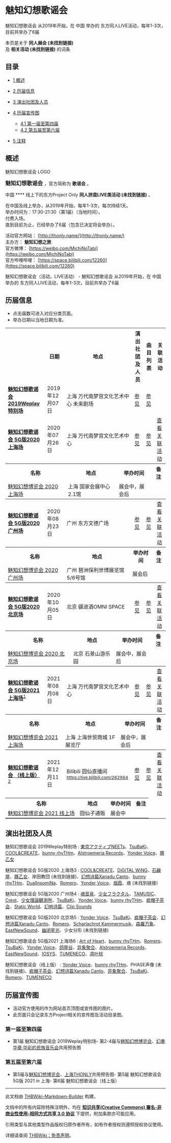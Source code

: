 # 魅知幻想歌谣会

<!-- source html: G:\repos\THBWiki-Markdown-Builder\THBWikiMarkdown\Temp\main\b\b1\ns0%3A%E9%AD%85%E7%9F%A5%E5%B9%BB%E6%83%B3%E6%AD%8C%E8%B0%A3%E4%BC%9A.html -->

魅知幻想歌谣会 从2019年开始，在 中国 举办的  东方同人LIVE活动，每年1-3次，目前共举办了6届

本页是关于 **同人展会 (未找到链接)**   
及 **相关活动 (未找到链接)** 的词条
## 目录

- [1 概述](#概述)
- [2 历届信息](#历届信息)
- [3 演出社团及人员](#演出社团及人员)
- [4 历届宣传图](#历届宣传图)

  - [4.1 第一届至第四届](#第一届至第四届)
  - [4.2 第五届至第六届](#第五届至第六届)



- [5 注释](#注释)




## 概述
[](./文件-魅知幻想歌谣会LOGO.png.md)  [](./文件-魅知幻想歌谣会LOGO.png.md)魅知幻想歌谣会 LOGO
  
<big> **魅知幻想歌谣会** </big>，官方简称为 **歌谣会** 。  
  
  
  
  
中国 **** 线上下的东方Project Only **同人拼盘LIVE类活动 (未找到链接)** 。  
  
在中国及线上举办，从2019年开始，每年1-3次，每次持续1天。  
举办时间为：17:30-21:30（第1届）（当地时间）。  
付费入场。  
直到目前为止，已经举办了6届（包含已决定将会举办）。  
  
  
  
  
活动官方网站： [http://thonly.name/](http://thonly.name/)   
主办方： **魅知幻想之旅**   
官方微博： [https://weibo.com/MichiNoTabi](https://weibo.com/MichiNoTabi)   
官方哔哩哔哩： [https://space.bilibili.com/12260](https://space.bilibili.com/12260)   
  
魅知幻想歌谣会（活动，LIVE活动） - 魅知幻想歌谣会 从2019年开始，在 中国 举办的  东方同人LIVE活动，每年1-3次，目前共举办了6届
## 历届信息
- 点击届数可进入对应分类页面。
- 举办日期以当地日期为准。


<table>
<tbody><tr><th> </th><th>日期</th><th>地点</th><th>演出社团及人员</th><th>曲目列表</th><th>关联活动</th></tr>
<tr><td id="1"><b><a href="/展会作品列表?e=%E9%AD%85%E7%9F%A5%E5%B9%BB%E6%83%B3%E6%AD%8C%E8%B0%A3%E4%BC%9A%231">魅知幻想歌谣会 2019Weplay特别场</a></b></td><td id="ev-1">2019年12月07日</td><td>上海 万代南梦宫文化艺术中心 未来剧场<br><small><span style="color:grey;"></span></small></td><td><a href="#第1届">参见</a></td><td><a href="./魅知幻想歌谣会-第1届.md" title="魅知幻想歌谣会/第1届">参见</a></td><td></td></tr>
<tr><td id="2"><b><a href="/展会作品列表?e=%E9%AD%85%E7%9F%A5%E5%B9%BB%E6%83%B3%E6%AD%8C%E8%B0%A3%E4%BC%9A%232">魅知幻想歌谣会 5G版2020 上海场</a></b></td><td id="ev-2">2020年07月26日</td><td>上海 万代南梦宫文化艺术中心<br><small><span style="color:grey;"></span></small></td><td><a href="#第2届">参见</a></td><td><a href="/index.php?title=%E9%AD%85%E7%9F%A5%E5%B9%BB%E6%83%B3%E6%AD%8C%E8%B0%A3%E4%BC%9A/%E7%AC%AC2%E5%B1%8A&amp;action=edit&amp;redlink=1" class="new" title="魅知幻想歌谣会/第2届（页面不存在）">参见</a></td><td><a href="#2"><span class="mw-customtoggle-related-2 mw-customtoggle">查看关联活动</span></a></td></tr><tr class="mw-collapsible mw-collapsed" id="mw-customcollapsible-related-2"><td colspan="6" style="padding:0;"><table class="wikitable" style="margin:0;width:100%;"><tbody><tr><th>名称</th><th>地点</th><th>举办时间</th><th>备注</th></tr><tr><td><a href="/%E9%AD%85%E7%9F%A5%E5%B9%BB%E6%83%B3%E5%8D%9A%E8%A7%88%E4%BC%9A#1" title="魅知幻想博览会">魅知幻想博览会 2020 上海场</a></td><td>上海 国家会展中心 2.1馆</td><td>展会中，展会后</td><td></td></tr></tbody></table></td></tr>
<tr><td id="3"><b><a href="/展会作品列表?e=%E9%AD%85%E7%9F%A5%E5%B9%BB%E6%83%B3%E6%AD%8C%E8%B0%A3%E4%BC%9A%233">魅知幻想歌谣会 5G版2020 广州场</a></b></td><td id="ev-3">2020年08月23日</td><td>广州 东方文德广场<br><small><span style="color:grey;"></span></small></td><td><a href="#第3届">参见</a></td><td><a href="/index.php?title=%E9%AD%85%E7%9F%A5%E5%B9%BB%E6%83%B3%E6%AD%8C%E8%B0%A3%E4%BC%9A/%E7%AC%AC3%E5%B1%8A&amp;action=edit&amp;redlink=1" class="new" title="魅知幻想歌谣会/第3届（页面不存在）">参见</a></td><td><a href="#3"><span class="mw-customtoggle-related-3 mw-customtoggle">查看关联活动</span></a></td></tr><tr class="mw-collapsible mw-collapsed" id="mw-customcollapsible-related-3"><td colspan="6" style="padding:0;"><table class="wikitable" style="margin:0;width:100%;"><tbody><tr><th>名称</th><th>地点</th><th>举办时间</th><th>备注</th></tr><tr><td><a href="/%E9%AD%85%E7%9F%A5%E5%B9%BB%E6%83%B3%E5%8D%9A%E8%A7%88%E4%BC%9A#2" title="魅知幻想博览会">魅知幻想博览会 2020 广州场</a></td><td>广州 琶洲保利世博展览馆 5/6号馆</td><td>展会后</td><td></td></tr></tbody></table></td></tr>
<tr><td id="4"><b><a href="/展会作品列表?e=%E9%AD%85%E7%9F%A5%E5%B9%BB%E6%83%B3%E6%AD%8C%E8%B0%A3%E4%BC%9A%234">魅知幻想歌谣会 5G版2020 北京场</a></b></td><td id="ev-4">2020年10月05日</td><td>北京 疆进酒OMNI SPACE<br><small><span style="color:grey;"></span></small></td><td><a href="#第4届">参见</a></td><td><a href="./魅知幻想歌谣会-第4届.md" title="魅知幻想歌谣会/第4届">参见</a></td><td><a href="#4"><span class="mw-customtoggle-related-4 mw-customtoggle">查看关联活动</span></a></td></tr><tr class="mw-collapsible mw-collapsed" id="mw-customcollapsible-related-4"><td colspan="6" style="padding:0;"><table class="wikitable" style="margin:0;width:100%;"><tbody><tr><th>名称</th><th>地点</th><th>举办时间</th><th>备注</th></tr><tr><td><a href="/%E9%AD%85%E7%9F%A5%E5%B9%BB%E6%83%B3%E5%8D%9A%E8%A7%88%E4%BC%9A#3" title="魅知幻想博览会">魅知幻想博览会 2020 北京场</a></td><td>北京 石景山游乐园</td><td>展会中，展会后</td><td></td></tr></tbody></table></td></tr>
<tr><td id="5"><b><a href="/展会作品列表?e=%E9%AD%85%E7%9F%A5%E5%B9%BB%E6%83%B3%E6%AD%8C%E8%B0%A3%E4%BC%9A%235">魅知幻想歌谣会 5G版2021 上海场</a></b><sup id="cite_ref-1" class="reference"><a href="#cite_note-1">1</a></sup></td><td id="ev-5">2021年08月08日</td><td>上海 万代南梦宫文化艺术中心<br><small><span style="color:grey;"></span></small></td><td><a href="#第5届">参见</a></td><td><a href="/index.php?title=%E9%AD%85%E7%9F%A5%E5%B9%BB%E6%83%B3%E6%AD%8C%E8%B0%A3%E4%BC%9A/%E7%AC%AC5%E5%B1%8A&amp;action=edit&amp;redlink=1" class="new" title="魅知幻想歌谣会/第5届（页面不存在）">参见</a></td><td><a href="#5"><span class="mw-customtoggle-related-5 mw-customtoggle">查看关联活动</span></a></td></tr><tr class="mw-collapsible mw-collapsed" id="mw-customcollapsible-related-5"><td colspan="6" style="padding:0;"><table class="wikitable" style="margin:0;width:100%;"><tbody><tr><th>名称</th><th>地点</th><th>举办时间</th><th>备注</th></tr><tr><td><a href="/%E9%AD%85%E7%9F%A5%E5%B9%BB%E6%83%B3%E5%8D%9A%E8%A7%88%E4%BC%9A#4" title="魅知幻想博览会">魅知幻想博览会 2021 上海场</a></td><td>上海 上海世贸商城 1F 展览厅</td><td>展会中，展会后</td><td></td></tr></tbody></table></td></tr>
<tr><td id="6"><b><a href="/展会作品列表?e=%E9%AD%85%E7%9F%A5%E5%B9%BB%E6%83%B3%E6%AD%8C%E8%B0%A3%E4%BC%9A%236">魅知幻想歌谣会 （线上版）</a></b><sup id="cite_ref-2" class="reference"><a href="#cite_note-2">2</a></sup></td><td id="ev-6">2021年12月11日</td><td>Bilibili 囧仙直播间<br><small><span style="color:grey;"><a rel="nofollow" class="external free" href="https://live.bilibili.com/262964">https://live.bilibili.com/262964</a></span></small></td><td><a href="#第6届">参见</a></td><td><a href="/index.php?title=%E9%AD%85%E7%9F%A5%E5%B9%BB%E6%83%B3%E6%AD%8C%E8%B0%A3%E4%BC%9A/%E7%AC%AC6%E5%B1%8A&amp;action=edit&amp;redlink=1" class="new" title="魅知幻想歌谣会/第6届（页面不存在）">参见</a></td><td><a href="#6"><span class="mw-customtoggle-related-6 mw-customtoggle">查看关联活动</span></a></td></tr><tr class="mw-collapsible mw-collapsed" id="mw-customcollapsible-related-6"><td colspan="6" style="padding:0;"><table class="wikitable" style="margin:0;width:100%;"><tbody><tr><th>名称</th><th>地点</th><th>举办时间</th><th>备注</th></tr><tr><td><a href="/%E9%AD%85%E7%9F%A5%E5%B9%BB%E6%83%B3%E5%8D%9A%E8%A7%88%E4%BC%9A#5" title="魅知幻想博览会">魅知幻想博览会 2021 线上场</a></td><td>囧仙子通贩</td><td>展会中</td><td></td></tr></tbody></table></td></tr>
</tbody></table>


## 演出社团及人员
魅知幻想歌谣会 2019Weplay特别场
: [東京アクティブNEETs](./東京アクティブNEETs.md)、[TsuBaKi](./TsuBaKi.md)、[COOL&amp;CREATE](./COOL&CREATE.md)、[bunny rhyTHm](./bunny_rhyTHm.md)、[Alstroemeria Records](./Alstroemeria_Records.md)、[Yonder Voice](./Yonder_Voice.md)、[豚乙女](./豚乙女.md)

魅知幻想歌谣会 5G版2020 上海场3
: [COOL&amp;CREATE](./COOL&CREATE.md)、[DiGiTAL WiNG](./DiGiTAL_WiNG.md)、[石鹸屋](./石鹸屋.md)、[豚乙女](./豚乙女.md)、岸田教団 (未找到链接)、[幻想诗篇Xanadu Canto](./幻想诗篇Xanadu_Canto.md)、[bunny rhyTHm](./bunny_rhyTHm.md)、[DualInsomiNa](./DualInsomiNa.md)、[Romero](./Romero.md)、[Yonder Voice](./Yonder_Voice.md)、[烟霞](./煙霞.md)、痕 (未找到链接)

魅知幻想歌谣会 5G版2020 广州场4
: [魂音泉](./魂音泉.md)、[少女フラクタル](./少女フラクタル.md)、[TAMUSIC](./TAMUSIC.md)、[Crest](./Crest.md)、[少女理論観測所](./少女理論観測所.md)、[TsuBaKi](./TsuBaKi.md)、[Yonder Voice](./Yonder_Voice.md)、[bunny rhyTHm](./bunny_rhyTHm.md)、[疯帽子茶会](./疯帽子茶会.md)、[Static World](./Static_World.md)、[幻响诗篇](./幻响诗篇.md)、[Clip Sounds](./Clip_Sounds.md)

魅知幻想歌谣会 5G版2020 北京场5
: [Yonder Voice](./Yonder_Voice.md)、[TsuBaKi](./TsuBaKi.md)、[疯帽子茶会](./疯帽子茶会.md)、[幻想诗篇Xanadu Canto](./幻想诗篇Xanadu_Canto.md)、[Romero](./Romero.md)、[Scharlachrot Kammermusik](./Scharlachrot_Kammermusik.md)、[森羅万象](./森羅万象.md)、[EastNewSound](./EastNewSound.md)、[幽闭星光](./幽闭星光.md)、少女分形 (未找到链接)

魅知幻想歌谣会 5G版2021 上海场6
: [Art of Heart](./Art_of_Heart.md)、[bunny rhyTHm](./bunny_rhyTHm.md)、[Romero](./Romero.md)、[TsuBaKi](./TsuBaKi.md)、[Yonder Voice](./Yonder_Voice.md)、[鸽屋谷](./鸽屋谷.md)、[异象聚合](./异象聚合.md)、[Alstroemeria Records](./Alstroemeria_Records.md)、[EastNewSound](./EastNewSound.md)、[IOSYS](./IOSYS.md)、[TUMENECO](./TUMENECO.md)、[凋叶棕](./凋叶棕.md)

魅知幻想歌谣会（线上版）
: [Yonder Voice](./Yonder_Voice.md)、[bunny rhyTHm](./bunny_rhyTHm.md)、PHASE声像 (未找到链接)、[疯帽子茶会](./疯帽子茶会.md)、[幻想诗篇Xanadu Canto](./幻想诗篇Xanadu_Canto.md)、[异象聚合](./异象聚合.md)、[TsuBaKi](./TsuBaKi.md)、[Romero](./Romero.md)、[TUMENECO](./TUMENECO.md)

## 历届宣传图
- 活动官方使用的作为网站首页顶图或宣传图的图片。
- 此页面只会记录东方Project相关的宣传图及活动目录图。

### 第一届至第四届
- [](./文件-魅知幻想歌谣会1.jpg.md)第1届 魅知幻想歌谣会 2019Weplay特别场- [](./文件-魅知幻想博览会1_宣传图1.jpg.md)第2-4届与[魅知幻想博览会](./魅知幻想博览会.md)、[幻奏华章·华彩的民族音乐会](./幻奏华章·华彩的民族音乐会.md)共用预告图

### 第五届至第六届
- [](./文件-魅知幻想博览会2021上海场_宣传图1.png.md)第5届与[魅知幻想博览会](./魅知幻想博览会.md)、[上海THONLY](./上海THONLY.md)共用预告图- [](./文件-魅知幻想歌谣会2021上海场_宣传图1.jpg.md)第5届 魅知幻想歌谣会5G版 2021 in 上海- [](./文件-魅知幻想歌谣会2021线上版_宣传图1.jpg.md)第6届 魅知幻想歌谣会（线上版）


[^cite_note-1]: 因疫情延期

  
  






---

此文档由 [THBWiki-Markdown-Builder](https://github.com/Delsin-Yu/THBWiki-Markdown-Builder) 构建。

文档中的所有内容除特殊注明外，均在 [**知识共享(Creative Commons) 署名-非商业性使用-相同方式共享 3.0 协议**](https://creativecommons.org/licenses/by-sa/3.0/deed.zh-hans) 下提供，附加条款亦可能应用。

引用类型与其他类型作品版权归原作者所有，如有作者授权则遵照授权协议使用。

详细请查阅 [THBWiki：免责声明](https://thbwiki.cc/THBWiki:%E5%85%8D%E8%B4%A3%E5%A3%B0%E6%98%8E)。

